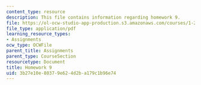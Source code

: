 ```yaml
---
content_type: resource
description: This file contains information regarding homework 9.
file: https://ol-ocw-studio-app-production.s3.amazonaws.com/courses/1-264j-database-internet-and-systems-integration-technologies-fall-2013/3b27e10e80379e624d2ba179c1b96e74_MIT1_264JF13_HW9.pdf
file_type: application/pdf
learning_resource_types:
- Assignments
ocw_type: OCWFile
parent_title: Assignments
parent_type: CourseSection
resourcetype: Document
title: Homework 9
uid: 3b27e10e-8037-9e62-4d2b-a179c1b96e74
---
```

